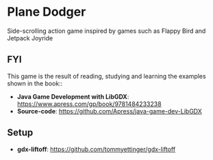 # Plane Dodger

Side-scrolling action game inspired by games such as Flappy Bird and Jetpack Joyride

## FYI

This game is the result of reading, studying and learning the examples shown in the book::
- **Java Game Development with LibGDX**: https://www.apress.com/gp/book/9781484233238
- **Source-code**: https://github.com/Apress/java-game-dev-LibGDX

## Setup

- **gdx-liftoff**: https://github.com/tommyettinger/gdx-liftoff
